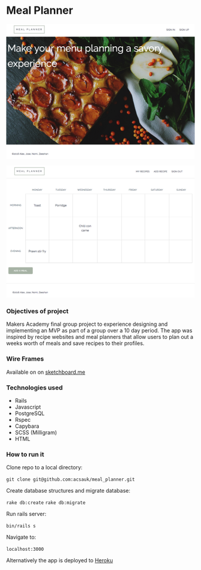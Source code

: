 # Meal Planner

![](public/splash_screenshot.png)

![](public/interface_screenshot.png)

### Objectives of project

Makers Academy final group project to experience designing and implementing an MVP as part of a group over a 10 day period. The app was inspired by recipe websites and meal planners that allow users to plan out a weeks worth of meals and save recipes to their profiles.

### Wire Frames

Available on on [sketchboard.me](https://sketchboard.me/Tz56SucjbzsU#/)

### Technologies used

- Rails
- Javascript
- PostgreSQL
- Rspec
- Capybara
- SCSS (Milligram)
- HTML

### How to run it

Clone repo to a local directory:

``git clone git@github.com:acsauk/meal_planner.git``

Create database structures and migrate database:

``rake db:create``
``rake db:migrate``

Run rails server:

``bin/rails s``

Navigate to:

``localhost:3000``

Alternatively the app is deployed to [Heroku](https://meal-planner-ma.herokuapp.com/)
